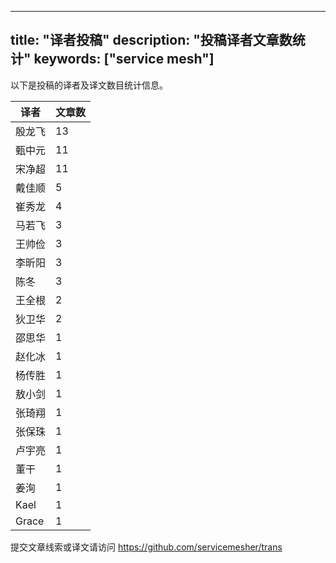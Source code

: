 
---
title: "译者投稿"
description: "投稿译者文章数统计"
keywords: ["service mesh"]
---

以下是投稿的译者及译文数目统计信息。

| 译者 | 文章数 |
| ---- | ---- |
|殷龙飞 | 13|
|甄中元 | 11|
|宋净超 | 11|
|戴佳顺 | 5|
|崔秀龙 | 4|
|马若飞 | 3|
|王帅俭 | 3|
|李昕阳 | 3|
|陈冬 | 3|
|王全根 | 2|
|狄卫华 | 2|
|邵思华 | 1|
|赵化冰 | 1|
|杨传胜 | 1|
|敖小剑 | 1|
|张琦翔 | 1|
|张保珠 | 1|
|卢宇亮 | 1|
|董干 | 1|
|姜洵 | 1|
|Kael | 1|
|Grace | 1|
提交文章线索或译文请访问 https://github.com/servicemesher/trans
